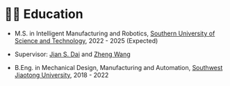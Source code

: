 # 👨‍🎓 Education

* M.S. in Intelligent Manufacturing and Robotics, [Southern University of Science and Technology](https://www.sustech.edu.cn/en/), 2022 - 2025 (Expected)
 * Supervisor: [Jian S. Dai](https://sustech.edu.cn/zh/faculties/daijiansheng.html) and [Zheng Wang](https://mee.sustech.edu.cn/jiaozhiyuangong/896.html)

* B.Eng. in Mechanical Design, Manufacturing and Automation, [Southwest Jiaotong University](https://en.swjtu.edu.cn/), 2018 - 2022